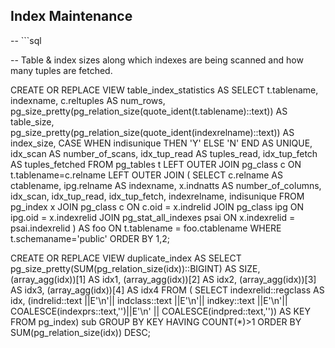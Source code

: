 
## Index Maintenance


-- ```sql

-- Table & index sizes along which indexes are being scanned and how many tuples are fetched.

CREATE OR REPLACE VIEW table_index_statistics AS
    SELECT
        t.tablename,
        indexname,
        c.reltuples AS num_rows,
        pg_size_pretty(pg_relation_size(quote_ident(t.tablename)::text)) AS table_size,
        pg_size_pretty(pg_relation_size(quote_ident(indexrelname)::text)) AS index_size,
        CASE WHEN indisunique THEN 'Y'
           ELSE 'N'
        END AS UNIQUE,
        idx_scan AS number_of_scans,
        idx_tup_read AS tuples_read,
        idx_tup_fetch AS tuples_fetched
    FROM pg_tables t
    LEFT OUTER JOIN pg_class c ON t.tablename=c.relname
    LEFT OUTER JOIN
        ( SELECT c.relname AS ctablename, ipg.relname AS indexname, x.indnatts AS number_of_columns,
              idx_scan, idx_tup_read, idx_tup_fetch, indexrelname, indisunique FROM pg_index x
               JOIN pg_class c ON c.oid = x.indrelid
               JOIN pg_class ipg ON ipg.oid = x.indexrelid
               JOIN pg_stat_all_indexes psai ON x.indexrelid = psai.indexrelid )
        AS foo
        ON t.tablename = foo.ctablename
    WHERE t.schemaname='public'
    ORDER BY 1,2;


CREATE OR REPLACE VIEW duplicate_index AS
    SELECT pg_size_pretty(SUM(pg_relation_size(idx))::BIGINT) AS SIZE,
           (array_agg(idx))[1] AS idx1, (array_agg(idx))[2] AS idx2,
           (array_agg(idx))[3] AS idx3, (array_agg(idx))[4] AS idx4
    FROM (
        SELECT indexrelid::regclass AS idx, (indrelid::text ||E'\n'|| indclass::text ||E'\n'|| indkey::text ||E'\n'||
                                             COALESCE(indexprs::text,'')||E'\n' || COALESCE(indpred::text,'')) AS KEY
        FROM pg_index) sub
    GROUP BY KEY HAVING COUNT(*)>1
    ORDER BY SUM(pg_relation_size(idx)) DESC;


```



